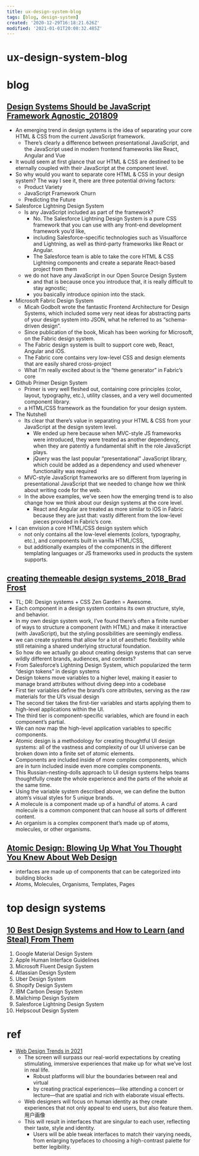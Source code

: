 ```yaml
---
title: ux-design-system-blog
tags: [blog, design-system]
created: '2020-12-29T16:18:21.626Z'
modified: '2021-01-01T20:08:32.485Z'
---
```


# ux-design-system-blog

# blog

## [Design Systems Should be JavaScript Framework Agnostic_201809](https://medium.com/hackernoon/design-systems-should-be-javascript-framework-agnostic-2a0c47129ec8)

- An emerging trend in design systems is the idea of separating your core HTML & CSS from the current JavaScript framework. 
  - There’s clearly a difference between presentational JavaScript, and the JavaScript used in modern frontend frameworks like React, Angular and Vue
- It would seem at first glance that our HTML & CSS are destined to be eternally coupled with their JavaScript at the component level.
- So why would you want to separate core HTML & CSS in your design system? The way I see it, there are three potential driving factors:
  - Product Variety
  - JavaScript Framework Churn
  - Predicting the Future
- Salesforce Lightning Design System
  - Is any JavaScript included as part of the framework?
    - No. The Salesforce Lightning Design System is a pure CSS framework that you can use with any front-end development framework you’d like, 
    - including Salesforce-specific technologies such as Visualforce and Lightning, as well as third-party frameworks like React or Angular.
    - The Salesforce team is able to take the core HTML & CSS Lightning components and create a separate React-based project from them
  - we do not have any JavaScript in our Open Source Design System 
    - and that is because once you introduce that, it is really difficult to stay agnostic; 
    - you basically introduce opinion into the stack.
- Microsoft Fabric Design System
  - Micah Godbolt wrote the fantastic Frontend Architecture for Design Systems, which included some very neat ideas for abstracting parts of your design system into JSON, what he referred to as “schema-driven design”. 
  - Since publication of the book, Micah has been working for Microsoft, on the Fabric design system.
  - The Fabric design system is built to support core web, React, Angular and iOS. 
  - The Fabric core contains very low-level CSS and design elements that are easily shared cross-project
  - What I’m really excited about is the “theme generator” in Fabric’s core
- Github Primer Design System
  - Primer is very well fleshed out, containing core principles (color, layout, typography, etc.), utility classes, and a very well documented component library.
  - a HTML/CSS framework as the foundation for your design system.
- The Nutshell
  - Its clear that there’s value in separating your HTML & CSS from your JavaScript at the design system level.
    - We ended up here because when MVC-style JS frameworks were introduced, they were treated as another dependency, when they are patently a fundamental shift in the role JavaScript plays. 
    - jQuery was the last popular “presentational” JavaScript library, which could be added as a dependency and used whenever functionality was required
  - MVC-style JavaScript frameworks are so different from layering in presentational JavaScript that we needed to change how we think about writing code for the web. 
  - In the above examples, we’ve seen how the emerging trend is to also change how we think about our design systems at the core level. 
    - React and Angular are treated as more similar to iOS in Fabric because they are just that: vastly different from the low-level pieces provided in Fabric’s core.
- I can envision a core HTML/CSS design system which 
  - not only contains all the low-level elements (colors, typography, etc.), and components built in vanilla HTML/CSS, 
  - but additionally examples of the components in the different templating languages or JS frameworks used in products the system supports. 

## [creating themeable design systems_2018_Brad Frost](https://bradfrost.com/blog/post/creating-themeable-design-systems/)

- TL; DR: Design systems + CSS Zen Garden = Awesome.
- Each component in a design system contains its own structure, style, and behavior.
- In my own design system work, I’ve found there’s often a finite number of ways to structure a component (with HTML) and make it interactive (with JavaScript), but the styling possibilities are seemingly endless.
- we can create systems that allow for a lot of aesthetic flexibility while still retaining a shared underlying structural foundation.
- So how do we actually go about creating design systems that can serve wildly different brands, audiences, and contexts?
- From Salesforce’s Lightning Design System, which popularized the term “design tokens” in design systems
- Design tokens move variables to a higher level, making it easier to manage brand attributes without diving deep into a codebase
- First tier variables define the brand’s core attributes, serving as the raw materials for the UI’s visual design
- The second tier takes the first-tier variables and starts applying them to high-level applications within the UI.
- The third tier is component-specific variables, which are found in each component’s partial. 
- We can now map the high-level application variables to specific components.
- Atomic design is a methodology for creating thoughtful UI design systems: all of the vastness and complexity of our UI universe can be broken down into a finite set of atomic elements. 
- Components are included inside of more complex components, which are in turn included inside even more complex components. 
- This Russian-nesting-dolls approach to UI design systems helps teams thoughtfully create the whole experience and the parts of the whole at the same time.
- Using the variable system described above, we can define the button atom‘s visual styles for 5 unique brands.
- A molecule is a component made up of a handful of atoms. A card molecule is a common component that can house all sorts of different content.
- An organism is a complex component that’s made up of atoms, molecules, or other organisms.

## [Atomic Design: Blowing Up What You Thought You Knew About Web Design](https://www.elegantthemes.com/blog/design/atomic-design)

- interfaces are made up of components that can be categorized into building blocks
- Atoms, Molecules, Organisms, Templates, Pages

# top design systems

## [10 Best Design Systems and How to Learn (and Steal) From Them](https://designerup.co/blog/10-best-design-systems-and-how-to-learn-and-steal-from-them/)

01.  Google Material Design System
02.  Apple Human Interface Guidelines
03.  Microsoft Fluent Design System
04.  Atlassian Design System
05.  Uber Design System
06.  Shopify Design System
07.  IBM Carbon Design System
08.  Mailchimp Design System
09.  Salesforce Lightning Design System
10.  Helpscout Design System

# ref

- [Web Design Trends in 2021](https://www.editorx.com/prowebsites/web-design-trends)
  - The screen will surpass our real-world expectations by creating stimulating, immersive experiences that make up for what we’ve lost in real life. 
    - Robust platforms will blur the boundaries between real and virtual 
    - by creating practical experiences—like attending a concert or lecture—that are spatial and rich with elaborate visual effects.
  - Web designers will focus on human identity as they create experiences that not only appeal to end users, but also feature them. 用户画像
  - This will result in interfaces that are singular to each user, reflecting their taste, style and identity. 
    - Users will be able tweak interfaces to match their varying needs, from enlarging typefaces to choosing a high-contrast palette for better legibility.
